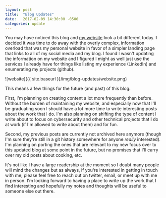 ```yaml
---
layout: post
title:  "Blog Updates"
date:   2017-02-09 14:30:00 -0500
categories: update
---
```

You may have noticed this blog and [my website] look a bit different today. I
decided it was time to do away with the overly complex, information overload
that was my personal website in favor of a simpler landing page that links to
all of my social media and my blog. I found I wasn't updating the information
on my website and I figured I might as well just use the services I already
have for things like listing my experience (LinkedIn) and enumerating my
projects (github).

![website]({{ site.baseurl }}/img/blog-updates/website.png)

This means a few things for the future (and past) of this blog.

First, I'm planning on creating content a lot more frequently than before.
Without the burden of maintaining my website, and especially now that I'll be
graduating soon I should have a lot more time to write interesting posts about
the work that I do. I'm also planning on shifting the type of content I write
about to focus on cybersecurity and other technical projects that I do at work
(if I'm allowed to write about them) and for fun.

Second, my previous posts are currently not archived here anymore (though I'm
sure they're still in a git history somewhere for anyone _really_ interested).
I'm planning on porting the ones that are relevant to my new focus over to this
updated blog at some point in the future, but no promises that I'll carry over
my old posts about cooking, etc.

It's not like I have a large readership at the moment so I doubt many people
will mind the changes but as always, if you're interested in getting in touch
with me, please feel free to reach out on twitter, email, or meet up with me in
person. I'm looking forward to having a place to write up the work that I find
interesting and hopefully my notes and thoughts will be useful to someone else
out there.

[my website]: http://ainterr.github.io
